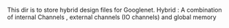 This dir is to store hybrid design files for Googlenet.
Hybrid : A combination of internal Channels , external channels (IO channels) and global memory